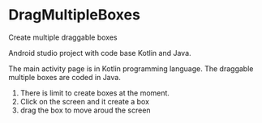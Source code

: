 # DragMultipleBoxes
Create multiple draggable boxes

Android studio project with code base Kotlin and Java.

The main activity page is in Kotlin programming language. The draggable multiple boxes are coded in Java.

1) There is limit to create boxes at the moment.
2) Click on the screen and it create a box
3) drag the box to move aroud the screen
